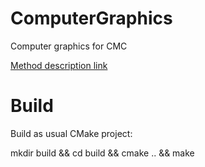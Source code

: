 # ComputerGraphics
Computer graphics for CMC

[Method description link](https://habr.com/post/342510)

# Build
Build as usual CMake project:

mkdir build && cd build && cmake .. && make
